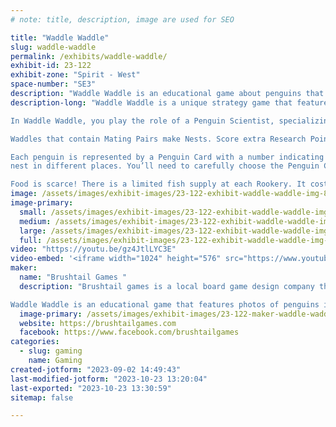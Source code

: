 ```yaml
---
# note: title, description, image are used for SEO

title: "Waddle Waddle"
slug: waddle-waddle
permalink: /exhibits/waddle-waddle/
exhibit-id: 23-122
exhibit-zone: "Spirit - West"
space-number: "SE3"
description: "Waddle Waddle is an educational game about penguins that uses photos of penguins from Antarctica. "
description-long: "Waddle Waddle is a unique strategy game that features the designer's own photographs of penguins in the wild, taken in Antarctica, and a game board made from a map of the regions around Antarctica. Waddle Waddle's blend of open drafting, set collection, area of control, and push-your-luck is as fun to play as it is beautiful to watch, and you'll learn something penguins along the way too. Game play is lightning fast, with minimal downtime. Whether you're playing two or six players, it's your turn before you know it.

In Waddle Waddle, you play the role of a Penguin Scientist, specializing in a particular Penguin Species. Your job is to study penguins as they leave the Ice Floe and travel to their nesting grounds in the Antarctic region, called Rookeries. There’s safety in numbers, so penguins travel in groups called Waddles. As a Scientist, you tag Waddles, scoring Research Points for each Waddle.

Waddles that contain Mating Pairs make Nests. Score extra Research Points at the end of each Breeding Season if you tag the most Nests in a Rookery. You also get player-specific bonuses when you tag the Nests of the Penguin Species your Scientist specializes in.

Each penguin is represented by a Penguin Card with a number indicating its pecking order in the penguin social hierarchy. Only compatible penguins will travel together. There are six different Penguin Species that each like to
nest in different places. You’ll need to carefully choose the Penguin Cards from the Ice Floe to score the most Research Points.

Food is scarce! There is a limited fish supply at each Rookery. It costs one fish to play each Waddle. You might need to send penguins on a Fishing Trip to find more fish. And finally, beware of Predators that appear each Breeding Season and make it harder for Waddles to land at each Rookery. The player with the most Research Points at the end of the game earns the title Top Researcher."
image: /assets/images/exhibit-images/23-122-exhibit-waddle-waddle-img-8222-large.jpeg
image-primary: 
  small: /assets/images/exhibit-images/23-122-exhibit-waddle-waddle-img-8222-small.jpeg
  medium: /assets/images/exhibit-images/23-122-exhibit-waddle-waddle-img-8222-medium.jpeg
  large: /assets/images/exhibit-images/23-122-exhibit-waddle-waddle-img-8222-large.jpeg
  full: /assets/images/exhibit-images/23-122-exhibit-waddle-waddle-img-8222-full.jpeg
video: "https://youtu.be/gz4JtlLYC3E"
video-embed: '<iframe width="1024" height="576" src="https://www.youtube.com/embed/gz4JtlLYC3E?feature=oembed" frameborder="0" allow="accelerometer; autoplay; clipboard-write; encrypted-media; gyroscope; picture-in-picture; web-share" allowfullscreen title="Waddle Waddle Demo at Gen Con 2023 | Full Teach and Playthrough"></iframe>'
maker: 
  name: "Brushtail Games "
  description: "Brushtail games is a local board game design company that is publishing its first game: Waddle Waddle. 

Waddle Waddle is an educational game that features photos of penguins in the wild in Antarctica, and accurate map of the polar region, and a lot of fun penguin facts. "
  image-primary: /assets/images/exhibit-images/23-122-maker-waddle-waddle-img-8225-medium.jpeg
  website: https://brushtailgames.com
  facebook: https://www.facebook.com/brushtailgames
categories: 
  - slug: gaming
    name: Gaming
created-jotform: "2023-09-02 14:49:43"
last-modified-jotform: "2023-10-23 13:20:04"
last-exported: "2023-10-23 13:30:59"
sitemap: false

---
```

